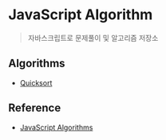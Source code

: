 # JavaScript Algorithm

> 자바스크립트로 문제풀이 및 알고리즘 저장소

## Algorithms

- [Quicksort](https://github.com/hyunwoome/ps-js/tree/main/algorithms/quick-sort)

## Reference

- [JavaScript Algorithms](https://github.com/trekhleb/javascript-algorithms)
